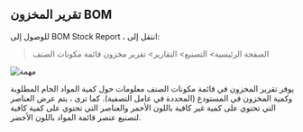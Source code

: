 ## تقرير المخزون BOM

للوصول إلى BOM Stock Report ، انتقل إلى:

> الصفحة الرئيسية> التصنيع> التقارير> تقرير مخزون قائمة مكونات الصنف

![مهمة](https://docs.erpnext.com/files/bom-stock-report.png)

يوفر تقرير المخزون في قائمة مكونات الصنف معلومات حول كمية المواد الخام المطلوبة وكمية المخزون في المستودع (المحددة في عامل التصفية). كما ترى ، يتم عرض العناصر التي تحتوي على كمية غير كافية باللون الأحمر والعناصر التي تحتوي على كمية كافية لتصنيع عنصر قائمة المواد باللون الأخضر.